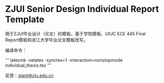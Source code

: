 # ZJUI Senior Design Individual Report Template

用于ZJUI毕业设计（论文）的模板，基于学院模板、UIUC ECE 445 Final Report模板和浙江大学毕业论文模板改写。

编译命令：

'''
latexmk -xelatex -synctex=1 -interaction=nonstopmode individual_thesis.tex
'''

反馈：giant@zju.edu.cn
